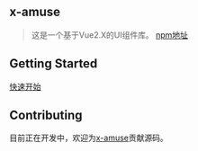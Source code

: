 ## x-amuse

> 这是一个基于Vue2.X的UI组件库。
[npm地址](https://www.npmjs.com/package/x-amuse)
## Getting Started

[快速开始](quickStart.md) 

## Contributing

目前正在开发中，欢迎为[x-amuse](https://github.com/jackszz/x-amuse)贡献源码。



